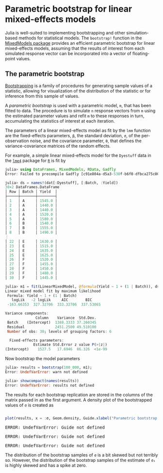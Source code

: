 # Parametric bootstrap for linear mixed-effects models

Julia is well-suited to implementing bootstrapping and other simulation-based methods for statistical models.
The `bootstrap!` function in the [MixedModels package](https://github.com/dmbates/MixedModels.jl) provides
an efficient parametric bootstrap for linear mixed-effects models, assuming that the results of interest
from each simulated response vector can be incorporated into a vector of floating-point values.

## The parametric bootstrap

[Bootstrapping](https://en.wikipedia.org/wiki/Bootstrapping_(statistics)) is a family of procedures
for generating sample values of a statistic, allowing for visualization of the distribution of the
statistic or for inference from this sample of values.

A _parametric bootstrap_ is used with a parametric model, `m`, that has been fitted to data.
The procedure is to simulate `n` response vectors from `m` using the estimated parameter values
and refit `m` to these responses in turn, accumulating the statistics of interest at each iteration.

The parameters of a linear mixed-effects model as fit by the `lmm` function are the fixed-effects
parameters, `β`, the standard deviation, `σ`, of the per-observation noise, and the covariance
parameter, `θ`, that defines the variance-covariance matrices of the random effects.

For example, a simple linear mixed-effects model for the `Dyestuff` data in the [`lme4`](http://github.com/lme4/lme4)
package for [`R`](https://www.r-project.org) is fit by
````julia
julia> using DataFrames, MixedModels, RData, Gadfly
Error: Failed to precompile Gadfly [c91e804a-d5a3-530f-b6f0-dfbca275c004] to /home/bates/.julia/compiled/v1.0/Gadfly/DvECm.ji.

````




````julia
julia> ds = names!(dat[:Dyestuff], [:Batch, :Yield])
30×2 DataFrames.DataFrame
│ Row │ Batch │ Yield  │
├─────┼───────┼────────┤
│ 1   │ A     │ 1545.0 │
│ 2   │ A     │ 1440.0 │
│ 3   │ A     │ 1440.0 │
│ 4   │ A     │ 1520.0 │
│ 5   │ A     │ 1580.0 │
│ 6   │ B     │ 1540.0 │
│ 7   │ B     │ 1555.0 │
│ 8   │ B     │ 1490.0 │
⋮
│ 22  │ E     │ 1630.0 │
│ 23  │ E     │ 1515.0 │
│ 24  │ E     │ 1635.0 │
│ 25  │ E     │ 1625.0 │
│ 26  │ F     │ 1520.0 │
│ 27  │ F     │ 1455.0 │
│ 28  │ F     │ 1450.0 │
│ 29  │ F     │ 1480.0 │
│ 30  │ F     │ 1445.0 │

julia> m1 = fit(LinearMixedModel, @formula(Yield ~ 1 + (1 | Batch)), ds)
Linear mixed model fit by maximum likelihood
 Formula: Yield ~ 1 + (1 | Batch)
   logLik   -2 logLik     AIC        BIC    
 -163.66353  327.32706  333.32706  337.53065

Variance components:
              Column    Variance  Std.Dev. 
 Batch    (Intercept)  1388.3333 37.260345
 Residual              2451.2500 49.510100
 Number of obs: 30; levels of grouping factors: 6

  Fixed-effects parameters:
             Estimate Std.Error z value P(>|z|)
(Intercept)    1527.5   17.6946  86.326  <1e-99


````





Now bootstrap the model parameters
````julia
julia> results = bootstrap(100_000, m1);
Error: UndefVarError: warn not defined

julia> showcompact(names(results))
Error: UndefVarError: results not defined

````




The results for each bootstrap replication are stored in the columns of the matrix passed in as the first
argument.  A density plot of the bootstrapped values of `σ` is created as
````julia

plot(results, x = :σ, Geom.density, Guide.xlabel("Parametric bootstrap estimates of σ"))
````


<pre class="julia-error">
ERROR: UndefVarError: Guide not defined
</pre>


<pre class="julia-error">
ERROR: UndefVarError: Guide not defined
</pre>


<pre class="julia-error">
ERROR: UndefVarError: Guide not defined
</pre>




The distribution of the bootstrap samples of `σ` is a bit skewed but not terribly so.  However, the
distribution of the bootstrap samples of the estimate of `σ₁` is highly skewed and has a spike at
zero.
